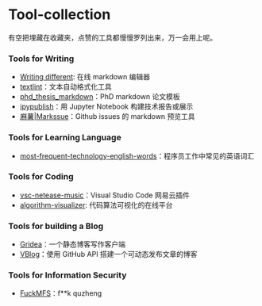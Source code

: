 # Tool-collection

有空把埋藏在收藏夹，点赞的工具都慢慢罗列出来，万一会用上呢。

### Tools for Writing 

+ [Writing different](https://wtdf.io/): 在线 markdown 编辑器
+ [textlint](https://textlint.github.io/)：文本自动格式化工具
+ [phd_thesis_markdown](https://github.com/tompollard/phd_thesis_markdown)：PhD markdown 论文模板
+ [ipypublish](https://github.com/chrisjsewell/ipypublish)：用 Jupyter Notebook 构建技术报告或展示
+ [麻薯|Markssue](https://chrome.google.com/webstore/detail/%E9%BA%BB%E8%96%AF-markssue/fajpblkjcfoalcnceolkcilnandohhlf)：Github issues 的 markdown 预览工具

### Tools for Learning Language

+ [most-frequent-technology-english-words](https://github.com/Wei-Xia/most-frequent-technology-english-words)：程序员工作中常见的英语词汇

### Tools for Coding

+ [vsc-netease-music](https://marketplace.visualstudio.com/items?itemName=nondanee.vsc-netease-music)：Visual Studio Code 网易云插件
+ [algorithm-visualizer](https://algorithm-visualizer.org/): 代码算法可视化的在线平台

### Tools for building a Blog

+ [Gridea](https://github.com/getgridea/gridea)：一个静态博客写作客户端
+ [VBlog](https://github.com/GitHub-Laziji/VBlog)：使用 GitHub API 搭建一个可动态发布文章的博客

### Tools for Information Security 

+ [FuckMFS](https://github.com/HiedaNaKan/FuckMFS)：f**k quzheng


